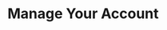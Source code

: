 ---
title: Manage Your Account
excerpt: Account-related operations
category: 642e3e62099279002b0a9d59
---